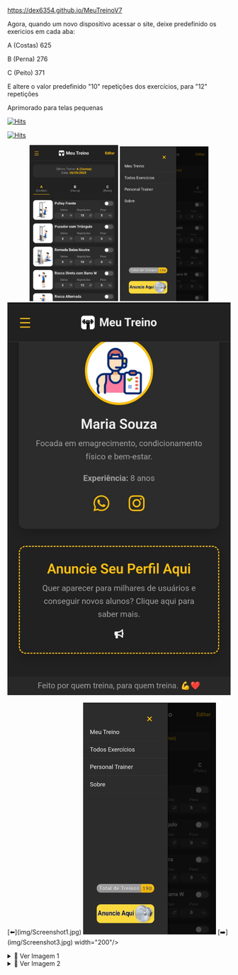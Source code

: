 https://dex6354.github.io/MeuTreinoV7

Agora, quando um novo dispositivo acessar o site, deixe predefinido os exericios em cada aba:

A (Costas)
625

B (Perna)
276

C (Peito)
371

E altere o valor predefinido "10" repetições dos exercícios, para "12" repetições

Aprimorado para telas pequenas


[![Hits](https://hits.sh/Dex6354.github.io/MeuTreinoV7.svg?view=today-total&label=Total%20de%20Treinos&color=ffc107&labelColor=a0a0a0)](https://hits.sh/Dex6354.github.io/MeuTreinoV7/)

[![Hits](https://hits.sh/gymbr.github.io/meutreino.svg?view=today-total&label=Total%20de%20Treinos&color=ffc107&labelColor=a0a0a0)](https://hits.sh/gymbr.github.io/meutreino/)

<p align="center">
  <img src="img/Screenshot1.jpg" width="200"/>
  <img src="img/Screenshot2.jpg" width="200"/>
  <img src="img/Screenshot3.jpg" 
    </p>
    
  <p>
    [⬅️](img/Screenshot1.jpg)  
<img src="img/Screenshot2.jpg" width="300"/>  
[➡️](img/Screenshot3.jpg)
width="200"/>
</p>





<details>
  <summary>📸 Ver Imagem 1</summary>
  <img src="link_da_imagem1.png" width="400"/>
</details>

<details>
  <summary>📸 Ver Imagem 2</summary>
  <img src="link_da_imagem2.png" width="400"/>
</details>
